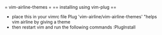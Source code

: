 
= vim-airline-themes =
== installing using vim-plug ==
* place this in your vimrc file
	Plug 'vim-airline/vim-airline-themes' "helps vim airline by giving a theme
* then restart vim and run the following commands
	:PlugInstall
